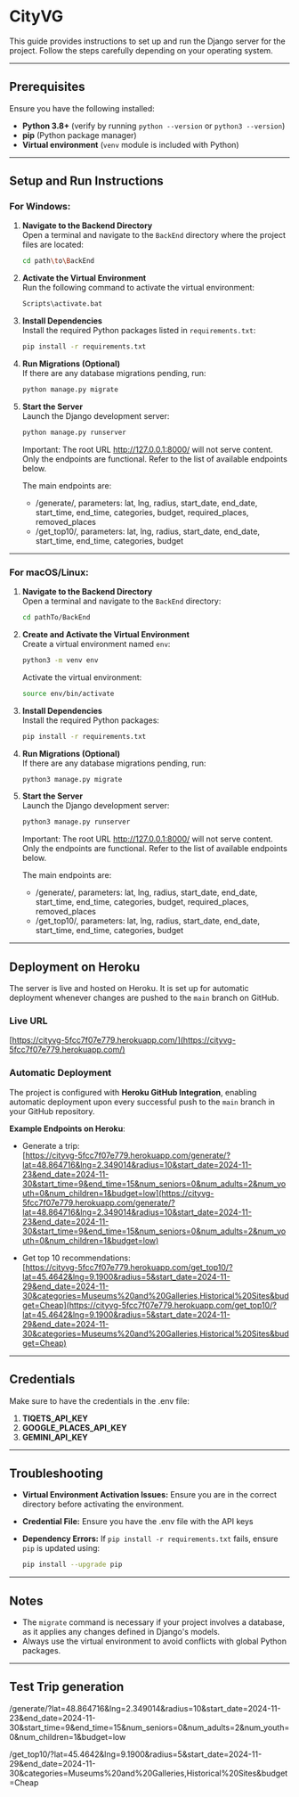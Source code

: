 # CityVG

This guide provides instructions to set up and run the Django server for the project. Follow the steps carefully depending on your operating system.

---

## Prerequisites

Ensure you have the following installed:

- **Python 3.8+** (verify by running `python --version` or `python3 --version`)
- **pip** (Python package manager)
- **Virtual environment** (`venv` module is included with Python)

---

## Setup and Run Instructions

### For Windows:

1. **Navigate to the Backend Directory**  
   Open a terminal and navigate to the `BackEnd` directory where the project files are located:

   ```bash
   cd path\to\BackEnd
   ```

2. **Activate the Virtual Environment**  
   Run the following command to activate the virtual environment:

   ```bash
   Scripts\activate.bat
   ```

3. **Install Dependencies**  
   Install the required Python packages listed in `requirements.txt`:

   ```bash
   pip install -r requirements.txt
   ```

4. **Run Migrations (Optional)**  
   If there are any database migrations pending, run:

   ```bash
   python manage.py migrate
   ```

5. **Start the Server**  
   Launch the Django development server:

   ```bash
   python manage.py runserver
   ```

   Important: The root URL http://127.0.0.1:8000/ will not serve content. Only the endpoints are functional. Refer to the list of available endpoints below.
   
   The main endpoints are:
   - /generate/, parameters: lat, lng, radius, start_date, end_date, start_time, end_time, categories, budget, required_places, removed_places
   - /get_top10/, parameters: lat, lng, radius, start_date, end_date, start_time, end_time, categories, budget

---

### For macOS/Linux:

1. **Navigate to the Backend Directory**  
   Open a terminal and navigate to the `BackEnd` directory:

   ```bash
   cd pathTo/BackEnd
   ```

2. **Create and Activate the Virtual Environment**  
   Create a virtual environment named `env`:

   ```bash
   python3 -m venv env
   ```

   Activate the virtual environment:

   ```bash
   source env/bin/activate
   ```

3. **Install Dependencies**  
   Install the required Python packages:

   ```bash
   pip install -r requirements.txt
   ```

4. **Run Migrations (Optional)**  
   If there are any database migrations pending, run:

   ```bash
   python3 manage.py migrate
   ```

5. **Start the Server**  
   Launch the Django development server:

   ```bash
   python3 manage.py runserver
   ```

   Important: The root URL http://127.0.0.1:8000/ will not serve content. Only the endpoints are functional. Refer to the list of available endpoints below.
   
   The main endpoints are:
   - /generate/, parameters: lat, lng, radius, start_date, end_date, start_time, end_time, categories, budget, required_places, removed_places
   - /get_top10/, parameters: lat, lng, radius, start_date, end_date, start_time, end_time, categories, budget
---

## Deployment on Heroku

The server is live and hosted on Heroku. It is set up for automatic deployment whenever changes are pushed to the `main` branch on GitHub.

### Live URL
[https://cityvg-5fcc7f07e779.herokuapp.com/](https://cityvg-5fcc7f07e779.herokuapp.com/)

### Automatic Deployment
The project is configured with **Heroku GitHub Integration**, enabling automatic deployment upon every successful push to the `main` branch in your GitHub repository.

**Example Endpoints on Heroku**:
- Generate a trip:  
  [https://cityvg-5fcc7f07e779.herokuapp.com/generate/?lat=48.864716&lng=2.349014&radius=10&start_date=2024-11-23&end_date=2024-11-30&start_time=9&end_time=15&num_seniors=0&num_adults=2&num_youth=0&num_children=1&budget=low](https://cityvg-5fcc7f07e779.herokuapp.com/generate/?lat=48.864716&lng=2.349014&radius=10&start_date=2024-11-23&end_date=2024-11-30&start_time=9&end_time=15&num_seniors=0&num_adults=2&num_youth=0&num_children=1&budget=low)

- Get top 10 recommendations:  
  [https://cityvg-5fcc7f07e779.herokuapp.com/get_top10/?lat=45.4642&lng=9.1900&radius=5&start_date=2024-11-29&end_date=2024-11-30&categories=Museums%20and%20Galleries,Historical%20Sites&budget=Cheap](https://cityvg-5fcc7f07e779.herokuapp.com/get_top10/?lat=45.4642&lng=9.1900&radius=5&start_date=2024-11-29&end_date=2024-11-30&categories=Museums%20and%20Galleries,Historical%20Sites&budget=Cheap)

---
## Credentials

Make sure to have the credentials in the .env file:

1. **TIQETS_API_KEY** 
2. **GOOGLE_PLACES_API_KEY**
3. **GEMINI_API_KEY**
---
## Troubleshooting

- **Virtual Environment Activation Issues:** Ensure you are in the correct directory before activating the environment.
- **Credential File:** Ensure you have the .env file with the API keys
- **Dependency Errors:** If `pip install -r requirements.txt` fails, ensure `pip` is updated using:

   ```bash
   pip install --upgrade pip
   ```

---

## Notes

- The `migrate` command is necessary if your project involves a database, as it applies any changes defined in Django's models.
- Always use the virtual environment to avoid conflicts with global Python packages.
  

---

## Test Trip generation

/generate/?lat=48.864716&lng=2.349014&radius=10&start_date=2024-11-23&end_date=2024-11-30&start_time=9&end_time=15&num_seniors=0&num_adults=2&num_youth=0&num_children=1&budget=low

/get_top10/?lat=45.4642&lng=9.1900&radius=5&start_date=2024-11-29&end_date=2024-11-30&categories=Museums%20and%20Galleries,Historical%20Sites&budget=Cheap
